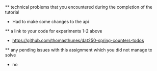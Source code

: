 ** technical problems that you encountered during the completion of the tutorial
- Had to make some changes to the api

** a link to your code for experiments 1-2 above
- https://github.com/thomasthunes/dat250-spring-counters-todos 

** any pending issues with this assignment which you did not manage to solve
- no
